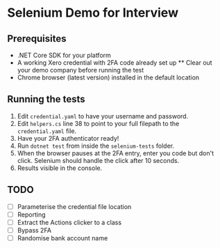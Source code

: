 # Selenium Demo for Interview

## Prerequisites

* .NET Core SDK for your platform
* A working Xero credential with 2FA code already set up
** Clear out your demo company before running the test
* Chrome browser (latest version) installed in the default location

## Running the tests

1. Edit `credential.yaml` to have your username and password.
1. Edit `helpers.cs` line 38 to point to your full filepath to the `credential.yaml` file.
1. Have your 2FA authenticator ready!
1. Run `dotnet test` from inside the `selenium-tests` folder.
1. When the browser pauses at the 2FA entry, enter you code but don't click. Selenium should handle the click after 10 seconds.
1. Results visible in the console.

## TODO

* [ ] Parameterise the credential file location
* [ ] Reporting
* [ ] Extract the Actions clicker to a class
* [ ] Bypass 2FA
* [ ] Randomise bank account name
